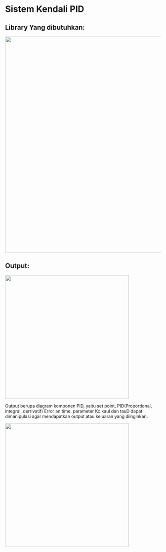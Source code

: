 
# Sistem Kendali PID

## Library Yang dibutuhkan:

<p>
  <img src="https://github.com/NauvalMRI/Riset_ITCLab_Mikrokontroller/blob/main/Simulasi%20Sistem%20Kendali%20PID/library.jpg" alt="" class="img-responsive" width="700">
</p>

## Output:

<p>
  <img src="https://github.com/NauvalMRI/Riset_ITCLab_Mikrokontroller/blob/main/Simulasi%20Sistem%20Kendali%20PID/Output1.jpg" alt="" class="img-responsive" width="400">
</p>
Output berupa diagram komponen PID, yaitu set point, PID(Proportional, integral, derrivatif) Error an time.
parameter Kc kaul dan tauD dapat dimanipulasi agar mendapatkan output atau keluaran yang diinginkan.
<p>
  <img src="https://github.com/NauvalMRI/Riset_ITCLab_Mikrokontroller/blob/main/Simulasi%20Sistem%20Kendali%20PID/Output2.jpg" alt="" class="img-responsive" width="400">
</p>

